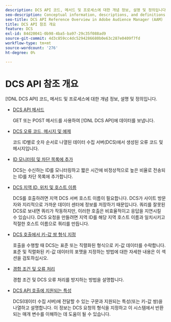 ```yaml
---
description: DCS API 코드, 메서드 및 프로세스에 대한 개념 정보, 설명 및 정의입니다.
seo-description: Conceptual information, descriptions, and definitions for DCS API code, methods, and processes in Adobe Audience Manager (AAM).
seo-title: DCS API Reference Overview in Adobe Audience Manager (AAM)
title: DCS API 참조 개요
feature: DCS
exl-id: 84d20041-0b98-4ba5-ba97-29c35f088ad9
source-git-commit: 4d3c859cc4dc5294286680b0e63c287e0409f7fd
workflow-type: tm+mt
source-wordcount: '276'
ht-degree: 0%

---
```


# DCS API 참조 개요

[!DNL DCS API] 코드, 메서드 및 프로세스에 대한 개념 정보, 설명 및 정의입니다.

* [DCS API 메서드](/help/using/api/dcs-intro/dcs-api-reference/dcs-api-methods.md)

  GET 또는 POST 메서드를 사용하여 [!DNL DCS API]에 데이터를 보냅니다.

* [DCS 오류 코드, 메시지 및 예제](/help/using/api/dcs-intro/dcs-api-reference/dcs-error-codes.md)

  코드 ID별로 숫자 순서로 나열된 데이터 수집 서버(DCS)에서 생성된 오류 코드 및 메시지입니다.

* [ID 모니터링 및 차단 목록에 추가](/help/using/api/dcs-intro/dcs-api-reference/id-monitoring-denylisting.md)

  DCS는 수신하는 ID를 모니터링하고 짧은 시간에 비정상적으로 높은 비율로 전송되는 ID를 차단 목록에 추가합니다.

* [DCS 지역 ID, 위치 및 호스트 이름](/help/using/api/dcs-intro/dcs-api-reference/dcs-regions.md)

  DCS를 호출하려면 지역 DCS 서버 호스트 이름이 필요합니다. DCS가 사이트 방문자와 지리적으로 가까운 데이터 센터에 정보를 저장하기 때문입니다. 쿼리를 잘못된 DCS로 보내면 쿼리가 작동하지만, 이러한 호출은 비효율적이고 응답을 지연시킬 수 있습니다. DCS 요청을 만들려면 지역 ID를 해당 지역 호스트 이름과 일치시키고 적절한 호스트 이름으로 쿼리를 만듭니다.

* [DCS 호출에서 키-값 쌍 형식 지정](/help/using/api/dcs-intro/dcs-api-reference/dcs-key-format.md)

  호출을 수행할 때 DCS는 표준 또는 직렬화된 형식으로 키-값 데이터를 수락합니다. 표준 및 직렬화된 키-값 데이터의 포맷을 지정하는 방법에 대한 자세한 내용은 이 섹션을 검토하십시오.

* [경합 조건 및 오류 처리](/help/using/api/dcs-intro/dcs-api-reference/dcs-race-conditions.md)

  경합 조건 및 DCS 오류 처리를 방지하는 방법을 설명합니다.

* [DCS API 호출에 지원되는 특성](/help/using/api/dcs-intro/dcs-api-reference/dcs-keys.md)

  DCS(데이터 수집 서버)에 전달할 수 있는 구문과 지원되는 특성(또는 키-값 쌍)을 나열하고 설명합니다. 이 정보는 DCS 요청의 형식을 지정하고 이 시스템에서 반환되는 매개 변수를 이해하는 데 도움이 될 수 있습니다.
